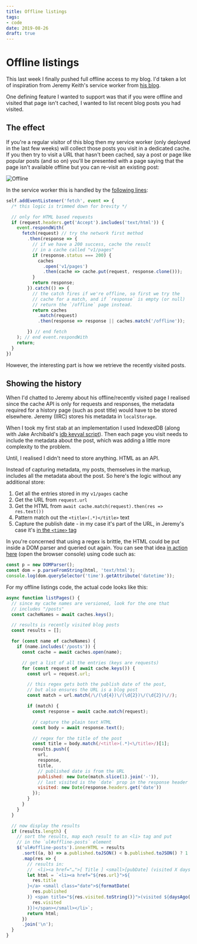 ```yaml
---
title: Offline listings
tags:
- code
date: 2019-08-26
draft: true
---
```


# Offline listings

This last week I finally pushed full offline access to my blog. I'd taken a lot of inspiration from Jeremy Keith's service worker from [his blog](https://adactio.com).

One defining feature I wanted to support was that if you were offline and visited that page isn't cached, I wanted to list recent blog posts you had visited.

<!-- more -->

## The effect

If you're a regular visitor of this blog then my service worker (only deployed in the last few weeks) will collect those posts you visit in a dedicated cache. If you then try to visit a URL that hasn't been cached, say a post or page like popular posts (and so on) you'll be presented with a page saying that the page isn't available offline but you can re-visit an existing post:

![Offline](/images/offline.png)

In the service worker this is handled by the [following lines](https://github.com/remy/remysharp.com/blob/4e2d7f2a0710584f1cc5d5bbeca958717406dbe3/public/service-worker.js#L115):

```js {23}
self.addEventListener('fetch', event => {
  /* this logic is trimmed down for brevity */

  // only for HTML based requests
  if (request.headers.get('Accept').includes('text/html')) {
    event.respondWith(
      fetch(request) // try the network first method
        .then(response => {
          // if we have a 200 success, cache the result
          // in a cache called "v1/pages"
          if (response.status === 200) {
            caches
              .open('v1/pages')
              .then(cache => cache.put(request, response.clone()));
          }
          return response;
        }).catch(() => {
          // the catch fires if we're offline, so first we try the
          // cache for a match, and if `response` is empty (or null)
          // return the `/offline` page instead.
          return caches
            .match(request)
            .then(response => response || caches.match('/offline'));

        }) // end fetch
    ); // end event.respondWith
    return;
  }
})
```

However, the interesting part is how we retrieve the recently visited posts.

## Showing the history

When I'd chatted to Jeremy about his offline/recently visited page I realised since the cache API is only for requests and responses, the metadata required for a history page (such as post title) would have to be stored elsewhere. Jeremy (IIRC) stores his metadata in `localStorage`.

When I took my first stab at an implementation I used IndexedDB (along with Jake Archibald's [idb keyval script](https://github.com/jakearchibald/idb-keyval/)). Then each page you visit needs to include the metadata about the post, which was adding a little more complexity to the problem.

Until, I realised I didn't need to store anything. HTML as an API.

Instead of capturing metadata, my posts, themselves in the markup, includes all the metadata about the post. So here's the logic without any additional store:

1. Get all the entries stored in my `v1/pages` cache
2. Get the URL from `request.url`
3. Get the HTML from `await cache.match(request).then(res => res.text())`
4. Pattern match out the `<title>(.*)</title>` text
5. Capture the publish date - in my case it's part of the URL, in Jeremy's case it's [in the `<time>` tag](https://regex101.com/r/6bE1Zi/1)

In you're concerned that using a regex is brittle, the HTML could be put inside a DOM parser and queried out again. You can see that idea [in action here](https://remy.jsbin.me/twilight-feather-7ef/) (open the browser console) using code such as:

```js
const p = new DOMParser();
const dom = p.parseFromString(html, 'text/html');
console.log(dom.querySelector('time').getAttribute('datetime'));
```

For my offline listings code, the actual code looks like this:

```js
async function listPages() {
  // since my cache names are versioned, look for the one that
  // includes "/posts"
  const cacheNames = await caches.keys();

  // results is recently visited blog posts
  const results = [];

  for (const name of cacheNames) {
    if (name.includes('/posts')) {
      const cache = await caches.open(name);

      // get a list of all the entries (keys are requests)
      for (const request of await cache.keys()) {
        const url = request.url;

        // this regex gets both the publish date of the post,
        // but also ensures the URL is a blog post
        const match = url.match(/\/(\d{4})\/(\d{2})\/(\d{2})\//);

        if (match) {
          const response = await cache.match(request);

          // capture the plain text HTML
          const body = await response.text();

          // regex for the title of the post
          const title = body.match(/<title>(.*)<\/title>/)[1];
          results.push({
            url,
            response,
            title,
            // published date is from the URL
            published: new Date(match.slice(1).join('-')),
            // last visited is the `date` prop in the response header
            visited: new Date(response.headers.get('date'))
          });
        }
      }
    }
  }

  // now display the results
  if (results.length) {
    // sort the results, map each result to an <li> tag and put
    // in the `ul#offline-posts` element
    $('ul#offline-posts').innerHTML = results
      .sort((a, b) => a.published.toJSON() < b.published.toJSON() ? 1 : -1)
      .map(res => {
        // results in:
        //  <li><a href="…">[ Title ] <small>[pubDate] (visited X days ago)</small></a></li>
        let html = `<li><a href="${res.url}">${
          res.title
        }</a> <small class="date">${formatDate(
          res.published
        )} <span title="${res.visited.toString()}">(visited ${daysAgo(
          res.visited
        )})</span></small></li>`;
        return html;
      })
      .join('\n');
  }
}
```
